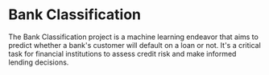 # Bank Classification
 The Bank Classification project is a machine learning endeavor that aims to predict whether a bank's customer will default on a loan or not. It's a critical task for financial institutions to assess credit risk and make informed lending decisions.
